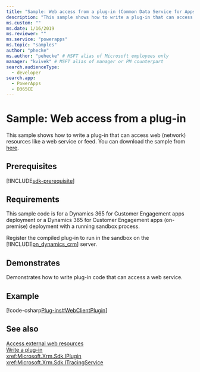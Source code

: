 ```yaml
---
title: "Sample: Web access from a plug-in (Common Data Service for Apps) | Microsoft Docs" # Intent and product brand in a unique string of 43-59 chars including spaces
description: "This sample shows how to write a plug-in that can access resources on the web (network)." # 115-145 characters including spaces. This abstract displays in the search result.
ms.custom: ""
ms.date: 1/16/2019
ms.reviewer: ""
ms.service: "powerapps"
ms.topic: "samples"
author: "phecke"
ms.author: "pehecke" # MSFT alias of Microsoft employees only
manager: "kvivek" # MSFT alias of manager or PM counterpart
search.audienceType: 
  - developer
search.app: 
  - PowerApps
  - D365CE
---
```

# Sample: Web access from a plug-in

This sample shows how to write a plug-in that can access web (network) resources like a web service or feed. You can download the sample from [here](https://github.com/Microsoft/PowerApps-Samples/tree/master/cds/orgsvc/C%23/WebAccessPlugin).

## Prerequisites
[!INCLUDE[sdk-prerequisite](../includes/sdk-prerequisite.md)]

## Requirements  
 This sample code is for a Dynamics 365 for Customer Engagement apps deployment or a Dynamics 365 for Customer Engagement apps (on-premise) deployment with a running sandbox process.
  
 Register the compiled plug-in to run in the sandbox on the [!INCLUDE[pn_dynamics_crm](../includes/pn-dynamics-crm.md)] server.  
  
## Demonstrates
 Demonstrates how to write plug-in code that can access a web service.  
  
## Example
 [!code-csharp[Plug-ins#WebClientPlugin](../snippets/csharp/CRMV8/plug-ins/cs/webclientplugin.cs#webclientplugin)]  
  
## See also
[Access external web resources](../../access-web-services.md)<br/>
[Write a plug-in](../../write-plug-in.md)<br/>
 <xref:Microsoft.Xrm.Sdk.IPlugin><br/>
 <xref:Microsoft.Xrm.Sdk.ITracingService>
